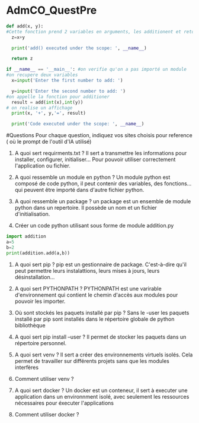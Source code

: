 # AdmCO_QuestPre
```python
def add(x, y):
#Cette fonction prend 2 variables en arguments, les additionent et retourne un message pour afficher le nom du module ou #l'operation a lieu, puis retroune le resultat de l'addition
  z=x+y

  print('add() executed under the scope: ', __name__)

  return z

if __name__ == '__main__': #on verifie qu'on a pas importé un module
#on recupere deux variables
  x=input('Enter the first number to add: ')

  y=input('Enter the second number to add: ')
#on appelle la fonction pour additioner
  result = add(int(x),int(y))
# on realise un affichage
  print(x, '+', y,'=', result)

  print('Code executed under the scope: ', __name__)
```
#Questions
Pour chaque question, indiquez vos sites choisis pour reference ( où le prompt de l'outil d'IA utilisé)

  1. A quoi sert requirments.txt ?
    Il sert a transmettre les informations pour installer, configurer, initialiser... Pour pouvoir utiliser correctement l'application ou fichier.

  1. A quoi ressemble un module en python ?
      Un module python est composé de code python, il peut contenir des variables, des fonctions... qui peuvent être importé dans d'autre fichier python.
     
  1. A quoi ressemble un package ?
      un package est un ensemble de module python dans un repertoire. Il possède un nom et un fichier d'initialisation.
     
  1. Créer un code python utilisant sous forme de module addition.py
  ```python
import addition
a=5
b=2
print(addition.add(a,b))

  ```
  1. A quoi sert pip ? 
      pip est un gestionnaire de package. C'est-à-dire qu'il peut permettre leurs instalattions, leurs mises à jours, leurs désinstallation...

  1. A quoi sert PYTHONPATH ?
      PYTHONPATH est une varirable d'environnement qui contient le chemin d'accès aux modules pour pouvoir les importer.

  1. Où sont stockés les paquets installé par pip ?
      Sans le -user les paquets installé par pip sont installés dans le répertoire globale de python bibliothèque 
  1. A quoi sert pip install –user ? 
      Il permet de stocker les paquets dans un répertoire personnel.
  1. A quoi sert venv ? 
      Il sert a créer des environnements virtuels isolés. Cela permet de travailler sur différents projets sans que les modules interfères 
  1. Comment utiliser venv ?

  1. A quoi sert docker ?
      Un docker est un conteneur, il sert à executer une application dans un environnment isolé, avec seulement les ressources nécessaires pour éxecuter           l'applications
  1. Comment utiliser docker ?


